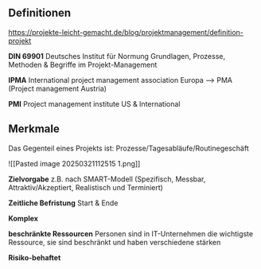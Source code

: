 ## Definitionen
https://projekte-leicht-gemacht.de/blog/projektmanagement/definition-projekt

**DIN 69901**
Deutsches Institut für Normung
Grundlagen, Prozesse, Methoden & Begriffe im Projekt-Management

**IPMA**
International project management association
Europa --> PMA (Project management Austria)

**PMI**
Project management institute
US & International

## Merkmale

Das Gegenteil eines Projekts ist: Prozesse/Tagesabläufe/Routinegeschäft

![[Pasted image 20250321112515 1.png]]

**Zielvorgabe**
z.B. nach SMART-Modell (Spezifisch, Messbar, Attraktiv/Akzeptiert, Realistisch und Terminiert)

**Zeitliche Befristung**
Start & Ende

**Komplex**

**beschränkte Ressourcen**
Personen sind in IT-Unternehmen die wichtigste Ressource, sie sind beschränkt und haben verschiedene stärken

**Risiko-behaftet**
